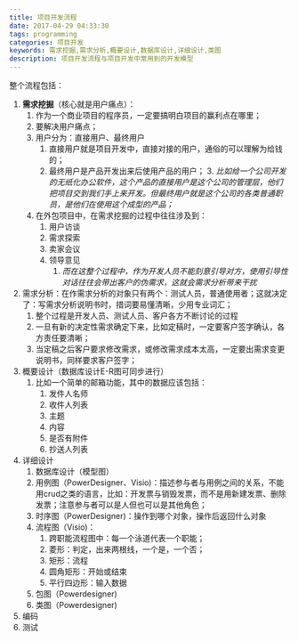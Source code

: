 ```yaml
---
title: 项目开发流程
date: 2017-04-29 04:33:30
tags: programming
categories: 项目开发
keywords: 需求挖掘,需求分析,概要设计,数据库设计,详细设计,类图
description: 项目开发流程与项目开发中常用到的开发模型
---
```

整个流程包括：
1. **需求挖掘**（核心就是用户痛点）：
	1. 作为一个商业项目的程序员，一定要搞明白项目的赢利点在哪里；
	2. 要解决用户痛点；
	3. 用户分为：直接用户、最终用户
		1. 直接用户就是项目开发中，直接对接的用户，通俗的可以理解为给钱的；
		2. 最终用户是产品开发出来后使用产品的用户；
			3. *比如给一个公司开发的无纸化办公软件，这个产品的直接用户是这个公司的管理层，他们把项目交到我们手上来开发。但最终用户就是这个公司的各类普通职员，是他们在使用这个成型的产品；*
	4. 在外包项目中，在需求挖掘的过程中往往涉及到：
		1. 用户访谈
		2. 需求探索
		3. 卖家会议
		4. 领导意见
			1. *而在这整个过程中，作为开发人员不能刻意引导对方，使用引导性对话往往会带出客户的伪需求，这就会需求分析带来干扰*
2. 需求分析：在作需求分析的对象只有两个：测试人员，普通使用者；这就决定了：写需求分析说明书时，措词要易懂清晰，少用专业词汇；
	1. 整个过程是开发人员、测试人员、客户各方不断讨论的过程
	2. 一旦有新的决定性需求确定下来，比如定稿时，一定要客户签字确认，各方责任要清晰；
	3. 当定稿之后客户要求修改需求，或修改需求成本太高，一定要出需求变更说明书，同样要求客户签字；
3. 概要设计（数据库设计E-R图可同步进行）
	1. 比如一个简单的邮箱功能，其中的数据应该包括：
		1. 发件人名师
		2. 收件人列表
		3. 主题
		4. 内容
		5. 是否有附件
		6. 抄送人列表
7. 详细设计
	1. 数据库设计（模型图）
	2. 用例图（PowerDesigner、Visio)：描述参与者与用例之间的关系，不能用crud之类的语言，比如：开发票与销毁发票，而不是用新建发票、删除发票；注意参与者可以是人但也可以是其他角色；
	3. 时序图（PowerDesigner)：操作到哪个对象，操作后返回什么对象
	4. 流程图（Visio)：
		1. 跨职能流程图中：每一个泳道代表一个职能；
		1. 菱形：判定，出来两根线，一个是，一个否；
		2. 矩形：流程
		3. 圆角矩形：开始或结束
		4. 平行四边形：输入数据
	5. 包图（Powerdesigner)
	6. 类图（Powerdesigner)
7. 编码
8. 测试
